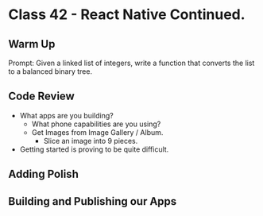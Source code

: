 # Class 42 - React Native Continued.

## Warm Up

Prompt: Given a linked list of integers, write a function that converts the list to a balanced binary tree.

## Code Review

* What apps are you building?
  * What phone capabilities are you using?
  * Get Images from Image Gallery / Album.
    * Slice an image into 9 pieces.
* Getting started is proving to be quite difficult.

## Adding Polish

## Building and Publishing our Apps

